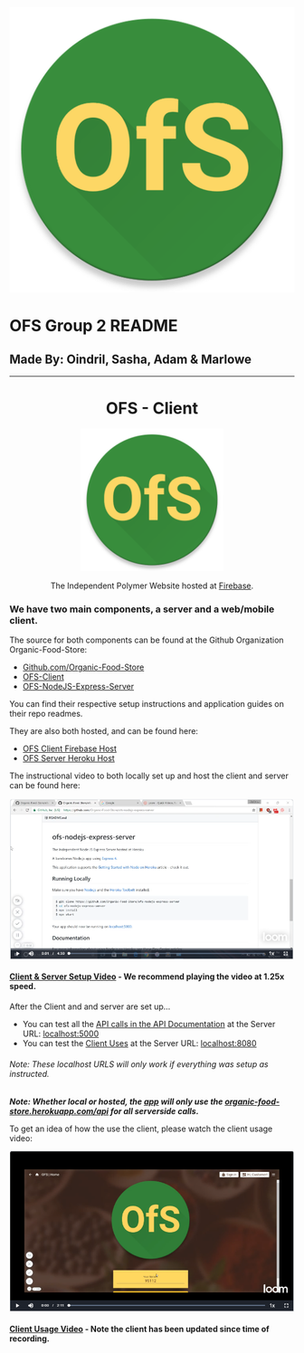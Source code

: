 ![OFS Logo](https://raw.githubusercontent.com/Organic-Food-Store/ofs-client/master/images/logo.png)

# OFS Group 2 README

## Made By: Oindril, Sasha, Adam & Marlowe

---

<h1 align="center">OFS - Client</h1>

<p align="center">
  <a href="https://organic-food-store.firebaseapp.com" target="_blank">
    <img src="https://raw.githubusercontent.com/Organic-Food-Store/ofs-client/master/images/logo.png" width="50%">
  </a>
</p>

<p align="center">The Independent Polymer Website hosted at <a href="https://organic-food-store.firebaseapp.com" target="_blank">Firebase</a>.</p>


### We have two main components, a server and a web/mobile client.

The source for both components can be found at the Github Organization Organic-Food-Store:

- [Github.com/Organic-Food-Store](https://github.com/Organic-Food-Store)
- [OFS-Client](https://github.com/Organic-Food-Store/ofs-client)
- [OFS-NodeJS-Express-Server](https://github.com/Organic-Food-Store/ofs-nodejs-express-server)

You can find their respective setup instructions and application guides on their repo readmes.

They are also both hosted, and can be found here:

- [OFS Client Firebase Host](https://organic-food-store.firebaseapp.com)
- [OFS Server Heroku Host](https://organic-food-store.herokuapp.com/api)

The instructional video to both locally set up and host the client and server can be found here:

[![Verify Steps with Client & Server Setup Video](https://raw.githubusercontent.com/Organic-Food-Store/ofs-client/master/dev/Capture.PNG)](https://www.useloom.com/share/0130bb002fcf408a908689f09be91490 "Verify Steps with Client & Server Setup Video")

#### [Client & Server Setup Video](https://www.useloom.com/share/0130bb002fcf408a908689f09be91490) - We recommend playing the video at 1.25x speed.

After the Client and and server are set up...

- You can test all the [API calls in the API Documentation](https://github.com/Organic-Food-Store/ofs-nodejs-express-server/blob/master/README.md#api-paths-documentation) at the Server URL: [localhost:5000](localhost:5000)
- You can test the [Client Uses](https://github.com/Organic-Food-Store/ofs-client#using-the-client) at the Server URL: [localhost:8080](localhost:8080)

###### Note: These localhost URLS will only work if everything was setup as instructed.

***Note: Whether local or hosted, the [app](https://github.com/Organic-Food-Store/ofs-client) will only use the [organic-food-store.herokuapp.com/api](https://organic-food-store.herokuapp.com/api) for all serverside calls.***

To get an idea of how the use the client, please watch the client usage video:

[![Client Usage Video](https://raw.githubusercontent.com/Organic-Food-Store/ofs-client/master/dev/Capture2.PNG)](https://www.useloom.com/share/739067c114ad4c48ae03e894049d1407 "Client Usage Video")

#### [Client Usage Video](https://www.useloom.com/share/739067c114ad4c48ae03e894049d1407) - Note the client has been updated since time of recording.
